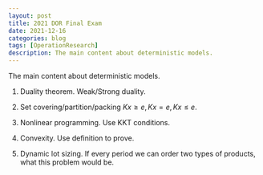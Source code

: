 ```yaml
---
layout: post
title: 2021 DOR Final Exam
date: 2021-12-16
categories: blog
tags: [OperationResearch]
description: The main content about deterministic models.
---
```


The main content about deterministic models.

1. Duality theorem.
Weak/Strong duality.

2. Set covering/partition/packing
$Kx \geq e, Kx = e, Kx \leq e$.

3. Nonlinear programming.
Use KKT conditions.

4. Convexity.
Use definition to prove.

5. Dynamic lot sizing.
If every period we can order two types of products, what this problem would be.
